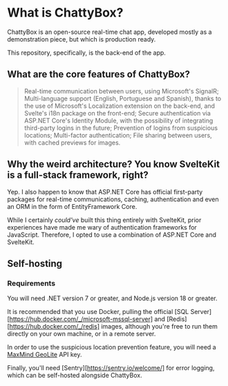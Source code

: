 # What is ChattyBox?

ChattyBox is an open-source real-time chat app, developed mostly as a demonstration piece, but which is production ready.

This repository, specifically, is the back-end of the app.

## What are the core features of ChattyBox?

> Real-time communication between users, using Microsoft's SignalR;
> Multi-language support (English, Portuguese and Spanish), thanks to the use of Microsoft's Localization extension on the back-end, and Svelte's i18n package on the front-end;
> Secure authentication via ASP.NET Core's Identity Module, with the possibility of integrating third-party logins in the future;
> Prevention of logins from suspicious locations;
> Multi-factor authentication;
> File sharing between users, with cached previews for images.

## Why the weird architecture? You know SvelteKit is a full-stack framework, right?

Yep. I also happen to know that ASP.NET Core has official first-party packages for real-time communications, caching, authentication and even an ORM in the form of EntityFramework Core.

While I certainly *could've* built this thing entirely with SvelteKit, prior experiences have made me wary of authentication frameworks for JavaScript. Therefore, I opted to use a combination of ASP.NET Core and SvelteKit.

## Self-hosting

### Requirements
You will need .NET version 7 or greater, and Node.js version 18 or greater.

It is recommended that you use Docker, pulling the official [SQL Server][https://hub.docker.com/_/microsoft-mssql-server] and [Redis][https://hub.docker.com/_/redis] images, although you're free to run them directly on your own machine, or in a remote server.

In order to use the suspicious location prevention feature, you will need a [MaxMind GeoLite](https://www.maxmind.com) API key.

Finally, you'll need [Sentry][https://sentry.io/welcome/] for error logging, which can be self-hosted alongside ChattyBox.
